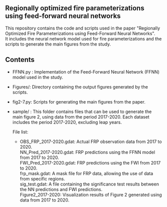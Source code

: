 ## Regionally optimized fire parameterizations using feed-forward neural networks

This repository contains the code and scripts used in the paper "Regionally Optimized Fire Parameterizations using Feed-Forward Neural Networks".  
It includes the neural network model used for fire parameterizations and the scripts to generate the main figures from the study.

## Contents

- FFNN.py : Implementation of the Feed-Forward Neural Network (FFNN) model used in the study.
- Figures/: Directory containing the output figures generated by the scripts.
- fig2-7.py: Scripts for generating the main figures from the paper.
- sample/ : This folder contains files that can be used to generate the main figure 2, using data from the period 2017-2020. Each dataset includes the period 2017-2020, excluding leap years.

  File list:
  
  - OBS_FRP_2017-2020.gdat: Actual FRP observation data from 2017 to 2020.  
  NN_Pred_2017-2020.gdat: FRP predictions using the FFNN model from 2017 to 2020.  
  FWI_Pred_2017-2020.gdat: FRP predictions using the FWI from 2017 to 2020.  
  frp_mask.gdat: A mask file for FRP data, allowing the use of data from specific regions.  
  sig_test.gdat: A file containing the significance test results between the NN predictions and FWI predictions.  
  Figure2_2017-2020: Visualization results of Figure 2 generated using data from 2017 to 2020.  
